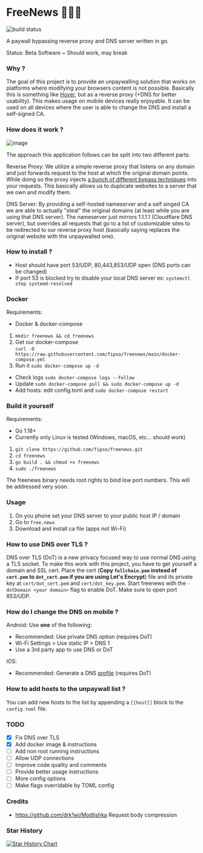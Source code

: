 # FreeNews 🔨💵🧱

![build status](https://github.com/fipso/freenews/actions/workflows/go.yml/badge.svg?branch=main)

A paywall bypassing reverse proxy and DNS server written in go.

Status: Beta Software ~ Should work, may break

### Why ?

The goal of this project is to provide an unpaywalling solution that works on platforms where modifying your browsers content is not possible. Basically this is something like [Hover](https://github.com/nathan-149/hover-paywalls-browser-extension), but as a reverse proxy (+DNS for better usability). This makes usage on mobile devices really enjoyable.
It can be used on all devices where the user is able to change the DNS and install a self-signed CA.

### How does it work ?

![image](https://user-images.githubusercontent.com/8930842/200426509-df51e0b0-fcf1-4777-a06c-f109ee71decf.png)

The approach this application follows can be split into two different parts:

Reverse Proxy:
We utilize a simple reverse proxy that listens on any domain and just forwards request to the host at which the original domain points. While doing so the proxy injects [a bunch of different bypass techniques](https://medium.datadriveninvestor.com/how-to-bypass-any-paywall-for-free-df87832cbff7) into your requests. This basically allows us to duplicate websites to a server that we own and modify them.

DNS Server:
By providing a self-hosted nameserver and a self singed CA we are able to actually "steal" the original domains (at least while you are using that DNS server).
The nameserver just mirrors 1.1.1.1 (Cloudflare DNS server), but overrides all requests that go to a list of customizable sites to be redirected to our reverse proxy host (basically saying replaces the original website with the unpaywalled one).

### How to install ?

- Host should have port 53/UDP, 80,443,853/UDP open (DNS ports can be changed)
- If port 53 is blocked try to disable your local DNS server ex: `systemctl stop systemd-resolved`

### Docker

Requirements:

- Docker & docker-compose

1. `mkdir freenews && cd freenews`
2. Get our docker-compose  
   `curl -O https://raw.githubusercontent.com/fipso/freenews/main/docker-compose.yml`
3. Run it `sudo docker-compose up -d`
  
-  Check logs `sudo docker-compose logs --follow`
-  Update `sudo docker-compose pull && sudo docker-compose up -d`
-  Add hosts: edit config.toml and `sudo docker-compose restart`

### Build it yourself

Requirements:

- Go 1.18+
- Currently only Linux is tested (Windows, macOS, etc... should work)

1. `git clone https://github.com/fipso/freenews.git`
2. `cd freenews`
3. `go build . && chmod +x freenews`
4. `sudo ./freenews`

The freenews binary needs root rights to bind low port numbers.
This will be addressed very soon.

### Usage

1. On you phone set your DNS server to your public host IP / domain
2. Go to `free.news`
3. Download and install ca file (apps not Wi-Fi)

### How to use DNS over TLS ?

DNS over TLS (DoT) is a new privacy focused way to use normal DNS using a TLS socket.
To make this work with this project, you have to get yourself a domain and SSL cert.
Place the cert (**Copy `fullchain.pem` instead of `cert.pem` to `dot_cert.pem` if you are using Let's Encrypt**) file and its private key at `cert/dot_cert.pem` and `cert/dot_key.pem`.
Start freenews with the `-dotDomain <your domain>` flag to enable DoT. Make sure to open port 853/UDP.

### How do I change the DNS on mobile ?

Android:
Use **one** of the following:

- Recommended: Use private DNS option (requires DoT)
- Wi-Fi Settings > Use static IP > DNS 1
- Use a 3rd party app to use DNS or DoT

IOS:

- Recommended: Generate a DNS [profile](https://dns.notjakob.com/index.html) (requires DoT)

### How to add hosts to the unpaywall list ?

You can add new hosts to the list by appending a `[[host]]` block to the `config.toml` file.

### TODO

- [x] Fix DNS over TLS
- [x] Add docker image & instructions
- [ ] Add non root running instructions
- [ ] Allow UDP connections
- [ ] Improve code quality and comments
- [ ] Provide better usage instructions
- [ ] More config options
- [ ] Make flags overridable by TOML config

### Credits

- https://github.com/drk1wi/Modlishka Request body compression

### Star History
[![Star History Chart](https://api.star-history.com/svg?repos=fipso/freenews&type=Date)](https://star-history.com/#fipso/freenews&Date)
